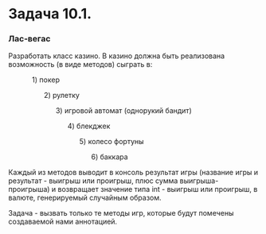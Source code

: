 <h1>Задача 10.1.</h1>
<h3>Лас-вегас</h3>
 
<p>Разработать класс казино. В казино должна быть реализована возможность (в виде методов) сыграть в:</p>
<ol>
<ul>1) покер
<ul>2) рулетку
<ul>3) игровой автомат (однорукий бандит)
<ul>4) блекджек
<ul>5) колесо фортуны
<ul>6) баккара
</ol> 
<p>Каждый из методов выводит в консоль результат игры (название игры и результат - выигрыш или проигрыш, плюс сумма выигрыша-проигрыша) и возвращает значение типа int - выигрыш или проигрыш, в валюте, генерируемый случайным образом.</p>
 
<p>Задача - вызвать только те методы игр, которые будут помечены создаваемой нами аннотацией.</p>
